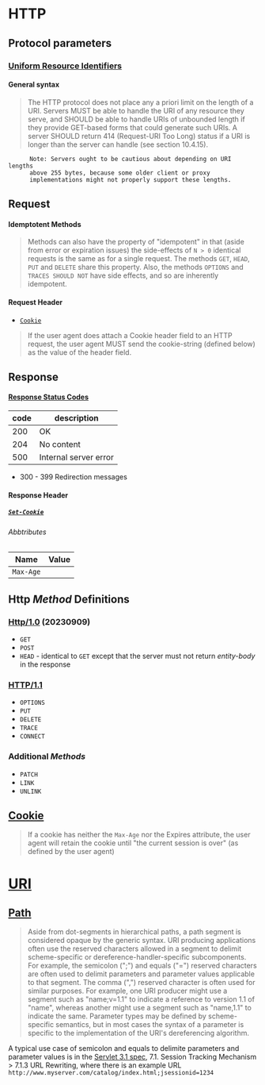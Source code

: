# HTTP
## Protocol parameters
### [Uniform Resource Identifiers](https://www.w3.org/Protocols/rfc2616/rfc2616-sec3.html#sec3.2)
#### General syntax
> The HTTP protocol does not place any a priori limit on the length of a URI. Servers MUST be able to handle the URI of any resource they serve, and SHOULD be able to handle URIs of unbounded length if they provide GET-based forms that could generate such URIs. A server SHOULD return 414 (Request-URI Too Long) status if a URI is longer than the server can handle (see section 10.4.15).

```
      Note: Servers ought to be cautious about depending on URI lengths
      above 255 bytes, because some older client or proxy
      implementations might not properly support these lengths.
```

## Request
#### Idemptotent Methods
> Methods can also have the property of "idempotent" in that (aside from error or expiration issues) the side-effects of `N > 0` identical requests is the same as for a single request. The methods `GET`, `HEAD`, `PUT` and `DELETE` share this property. Also, the methods `OPTIONS` and `TRACES SHOULD NOT` have side effects, and so are inherently idempotent.

#### Request Header
* [`Cookie`](https://www.rfc-editor.org/rfc/rfc6265#section-5.4)
> If the user agent does attach a Cookie header field to an HTTP request, the user agent MUST send the cookie-string (defined below) as the value of the header field.
## Response
#### [Response Status Codes](https://developer.mozilla.org/en-US/docs/Web/HTTP/Status)
 code | description
------|-------------------
200   | OK
204   | No content
500   | Internal server error


* 300 - 399 Redirection messages

#### Response Header
##### [`Set-Cookie`](https://www.rfc-editor.org/rfc/rfc6265#section-4.1)

###### Abbtributes
Name      | Value
----------|----------
`Max-Age` | <number>

## Http *Method* Definitions
### [Http/1.0](https://www.rfc-editor.org/rfc/rfc1945#section-8) (20230909)
* `GET`
* `POST`
* `HEAD` - identical to `GET` except that the server must not return *entity-body* in the response 

### [HTTP/1.1](https://www.ietf.org/rfc/rfc2616.txt) 
* `OPTIONS`
* `PUT`
* `DELETE`
* `TRACE`
* `CONNECT`
### Additional *Methods*
* `PATCH`
* `LINK`
* `UNLINK`

## [Cookie](https://www.rfc-editor.org/rfc/rfc6265#section-8.4)
> If a cookie has neither the `Max-Age` nor the Expires attribute, the user agent will retain the cookie until "the current session is over" (as defined by the user agent) 


# [URI](https://www.ietf.org/rfc/rfc3986.html)
## [Path](https://www.ietf.org/rfc/rfc3986.html#section-3.3)
> Aside from dot-segments in hierarchical paths, a path segment is considered opaque by the generic syntax.  URI producing applications often use the reserved characters allowed in a segment to delimit scheme-specific or dereference-handler-specific subcomponents.  For example, the semicolon (";") and equals ("=") reserved characters are often used to delimit parameters and parameter values applicable to that segment.  The comma (",") reserved character is often used for similar purposes.  For example, one URI producer might use a segment such as "name;v=1.1" to indicate a reference to version 1.1 of "name", whereas another might use a segment such as "name,1.1" to indicate the same.  Parameter types may be defined by scheme-specific semantics, but in most cases the syntax of a parameter is specific to the implementation of the URI's dereferencing algorithm.

A typical use case of semicolon and equals to delimite parameters and parameter values is in the [Servlet 3.1 spec](#), 7.1. Session Tracking Mechanism > 7.1.3 URL Rewriting, where there is an example URL `http://www.myserver.com/catalog/index.html;jsessionid=1234`

